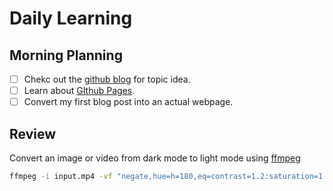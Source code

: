 # Daily Learning

## Morning Planning

- [ ] Chekc out the [github blog](https://github.blog/) for topic idea.
- [ ] Learn about [GIthub Pages](https://skills.github.com/#first-day-on-gitgub).
- [ ] Convert my first blog post into an actual webpage.

## Review

Convert an image or video from dark mode to light mode using [ffmpeg](https://www.ffmpeg.org)

```bash
ffmpeg -i input.mp4 -vf "negate,hue=h=180,eq=contrast=1.2:saturation=1.1" output.mp4
```
